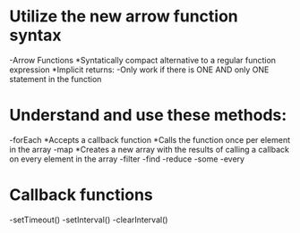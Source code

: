 # Utilize the new arrow function syntax
-Arrow Functions 
    *Syntatically compact alternative to a regular function expression
    *Implicit returns:
        -Only work if there is ONE AND only ONE statement in the function 

# Understand and use these methods:
-forEach
    *Accepts a callback function 
    *Calls the function once per element in the array
-map
    *Creates a new array with the results of calling a callback on every element in the array
-filter
-find
-reduce
-some
-every

# Callback functions
-setTimeout()
-setInterval()
-clearInterval()

